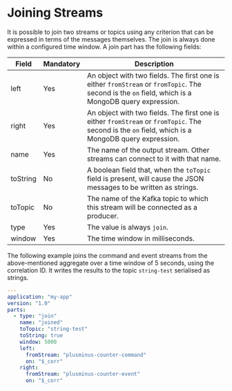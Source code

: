 # Joining Streams

It is possible to join two streams or topics using any criterion that can be expressed in terms of the messages themselves. The join is always done within a configured time window. A join part has the following fields:

|Field|Mandatory|Description|
|---|---|---|
|left|Yes|An object with two fields. The first one is either `fromStream` or `fromTopic`. The second is the `on` field, which is a MongoDB query expression.|
|right|Yes|An object with two fields. The first one is either `fromStream` or `fromTopic`. The second is the `on` field, which is a MongoDB query expression.|
|name|Yes|The name of the output stream. Other streams can connect to it with that name.|
|toString|No|A boolean field that, when the `toTopic` field is present, will cause the JSON messages to be written as strings.| 
|toTopic|No|The name of the Kafka topic to which this stream will be connected as a producer.|
|type|Yes|The value is always `join`.|
|window|Yes|The time window in milliseconds.|

The following example joins the command and event streams from the above-mentioned aggregate over a time window of 5 seconds, using the correlation ID. It writes the results to the topic `string-test` serialised as strings.

```yaml
---
application: "my-app"
version: "1.0"
parts:
  - type: "join"
    name: "joined"
    toTopic: "string-test"
    toString: true
    window: 5000
    left:
      fromStream: "plusminus-counter-command"
      on: "$_corr"
    right:
      fromStream: "plusminus-counter-event"
      on: "$_corr"
```
